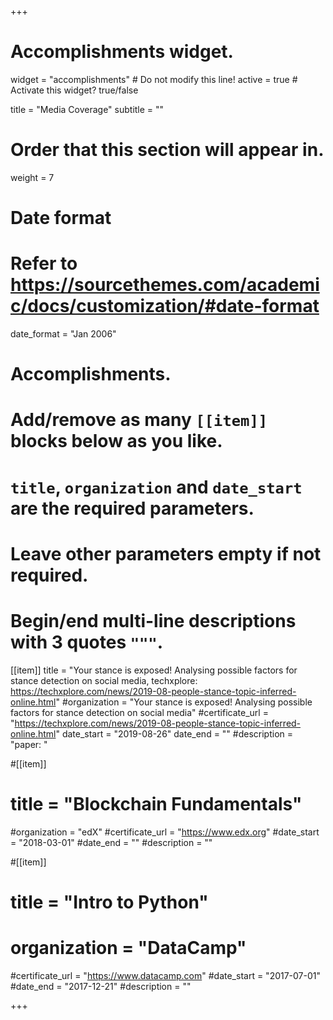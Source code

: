 +++
# Accomplishments widget.
widget = "accomplishments"  # Do not modify this line!
active = true  # Activate this widget? true/false

title = "Media Coverage"
subtitle = ""

# Order that this section will appear in.
weight = 7

# Date format
#   Refer to https://sourcethemes.com/academic/docs/customization/#date-format
date_format = "Jan 2006"

# Accomplishments.
#   Add/remove as many `[[item]]` blocks below as you like.
#   `title`, `organization` and `date_start` are the required parameters.
#   Leave other parameters empty if not required.
#   Begin/end multi-line descriptions with 3 quotes `"""`.

[[item]]
  title = "Your stance is exposed! Analysing possible factors for stance detection on social media, techxplore: https://techxplore.com/news/2019-08-people-stance-topic-inferred-online.html"
  #organization = "Your stance is exposed! Analysing possible factors for stance detection on social media"
  #certificate_url = "https://techxplore.com/news/2019-08-people-stance-topic-inferred-online.html"
  date_start = "2019-08-26"
  date_end = ""
  #description = "paper: "

#[[item]]
 # title = "Blockchain Fundamentals"
  #organization = "edX"
  #certificate_url = "https://www.edx.org"
  #date_start = "2018-03-01"
  #date_end = ""
  #description = ""
  
#[[item]]
 # title = "Intro to Python"
 # organization = "DataCamp"
  #certificate_url = "https://www.datacamp.com"
  #date_start = "2017-07-01"
  #date_end = "2017-12-21"
  #description = ""

+++
